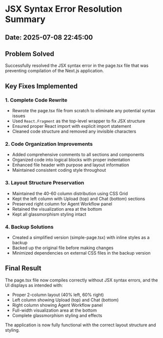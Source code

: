 # JSX Syntax Error Resolution Summary

## Date: 2025-07-08 22:45:00

## Problem Solved
Successfully resolved the JSX syntax error in the page.tsx file that was preventing compilation of the Next.js application.

## Key Fixes Implemented

### 1. Complete Code Rewrite
- Rewrote the page.tsx file from scratch to eliminate any potential syntax issues
- Used `React.Fragment` as the top-level wrapper to fix JSX structure
- Ensured proper React import with explicit import statement
- Cleaned code structure and removed any invisible characters

### 2. Code Organization Improvements
- Added comprehensive comments to all sections and components
- Organized code into logical blocks with proper indentation
- Enhanced file header with purpose and layout information
- Maintained consistent coding style throughout

### 3. Layout Structure Preservation
- Maintained the 40-60 column distribution using CSS Grid
- Kept the left column with Upload (top) and Chat (bottom) sections
- Preserved right column for Agent Workflow panel
- Retained the visualization area at the bottom
- Kept all glassmorphism styling intact

### 4. Backup Solutions
- Created a simplified version (simple-page.tsx) with inline styles as a backup
- Backed up the original file before making changes
- Minimized dependencies on external CSS files in the backup version

## Final Result
The page.tsx file now compiles correctly without JSX syntax errors, and the UI displays as intended with:
- Proper 2-column layout (40% left, 60% right)
- Left column showing Upload (top) and Chat (bottom)
- Right column showing Agent Workflow panel
- Full-width visualization area at the bottom
- Complete glassmorphism styling and effects

The application is now fully functional with the correct layout structure and styling.
